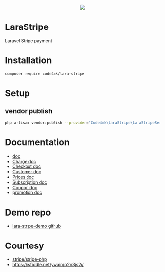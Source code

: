 <p align="center" ><img src="https://user-images.githubusercontent.com/17185462/67279915-d2a58480-f4ed-11e9-868b-3e467b8552a2.png"></p>

# LaraStripe
Laravel Stripe payment

# Installation

```bash
composer require code4mk/lara-stripe
```

# Setup

## vendor publish

```bash
php artisan vendor:publish --provider="Code4mk\LaraStripe\LaraStripeServiceProvider" --tag=config
```

# Documentation

* [doc](https://github.com/code4mk/lara-stripe/tree/master/doc)
* [Charge doc](https://github.com/code4mk/lara-stripe/blob/master/doc/charge.md)
* [Checkout doc](https://github.com/code4mk/lara-stripe/blob/master/doc/payment-checkout.md)
* [Customer doc](https://github.com/code4mk/lara-stripe/blob/master/doc/customer.md)
* [Prices doc](https://github.com/code4mk/lara-stripe/blob/master/doc/prices.md)
* [Subscription doc](https://github.com/code4mk/lara-stripe/blob/master/doc/subscription.md)
* [Coupon doc](https://github.com/code4mk/lara-stripe/blob/master/doc/coupon.md)
* [promotion doc](https://github.com/code4mk/lara-stripe/blob/master/doc/promotion.md)

# Demo repo

* [lara-stripe-demo github](https://github.com/code4mk/lara-stripe-demo)

# Courtesy

* [stripe/stripe-php](https://github.com/stripe/stripe-php)
* https://jsfiddle.net/ywain/o2n3js2r/
